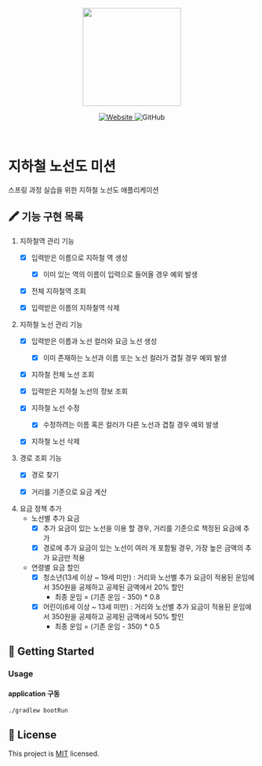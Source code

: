   <p align="center">
    <img width="200px;" src="https://raw.githubusercontent.com/woowacourse/atdd-subway-admin-frontend/master/images/main_logo.png"/>
</p>
<p align="center">
  <a href="https://techcourse.woowahan.com/c/Dr6fhku7" alt="woowacourse subway">
    <img alt="Website" src="https://img.shields.io/website?url=https%3A%2F%2Fedu.nextstep.camp%2Fc%2FR89PYi5H">
  </a>
  <img alt="GitHub" src="https://img.shields.io/github/license/woowacourse/atdd-subway-map">
</p>

<br>

# 지하철 노선도 미션

스프링 과정 실습을 위한 지하철 노선도 애플리케이션

## 🖍 기능 구현 목록

1. 지하철역 관리 기능
    - [x]  입력받은 이름으로 지하철 역 생성
        - [x]  이미 있는 역의 이름이 입력으로 들어올 경우 예외 발생
    - [x]  전체 지하철역 조회
    - [x]  입력받은 이름의 지하철역 삭제


2. 지하철 노선 관리 기능
    - [x]  입력받은 이름과 노선 컬러와 요금 노선 생성
        - [x]  이미 존재하는 노선과 이름 또는 노선 컬러가 겹칠 경우 예외 발생
    - [x]  지하철 전체 노선 조회
    - [x]  입력받은 지하철 노선의 정보 조회
    - [x]  지하철 노선 수정
        - [x]  수정하려는 이름 혹은 컬러가 다른 노선과 겹칠 경우 예외 발생
    - [x]  지하철 노선 삭제


3. 경로 조회 기능
    - [x] 경로 찾기
    - [x] 거리를 기준으로 요금 계산


4. 요금 정책 추가
   - 노선별 추가 요금
     - [x] 추가 요금이 있는 노선을 이용 할 경우, 거리를 기준으로 책정된 요금에 추가
     - [x] 경로에 추가 요금이 있는 노선이 여러 개 포함될 경우, 가장 높은 금액의 추가 요금만 적용
   - 연령별 요금 할인
     - [x] 청소년(13세 이상 ~ 19세 미만) : 거리와 노선별 추가 요금이 적용된 운임에서 350원을 공제하고 공제된 금액에서 20% 할인
       - 최종 운임 = (기존 운임 - 350) * 0.8
     - [x] 어린이(6세 이상 ~ 13세 미만) : 거리와 노선별 추가 요금이 적용된 운임에서 350원을 공제하고 공제된 금액에서 50% 할인
       - 최종 운임 = (기존 운임 - 350) * 0.5
   

## 🚀 Getting Started

### Usage

#### application 구동

```
./gradlew bootRun
```

## 📝 License

This project is [MIT](https://github.com/woowacourse/atdd-subway-map/blob/master/LICENSE) licensed.
